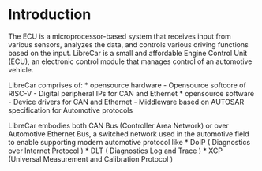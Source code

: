 # Introduction

The ECU is a microprocessor-based system that receives input from various sensors, analyzes the data, and controls various driving functions based on the input. LibreCar is a small and affordable Engine Control Unit (ECU), an electronic control module that manages control of an automotive vehicle. 

LibreCar comprises of:
    * opensource hardware
        -  Opensource softcore of RISC-V
        -  Digital peripheral IPs for CAN and Ethernet
    * opensource software
        -  Device drivers for CAN and Ethernet
        -  Middleware based on AUTOSAR specification for Automotive protocols

LibreCar embodies both CAN Bus (Controller Area Network) or over Automotive Ethernet Bus, a switched network used in the automotive field to enable supporting modern automotive protocol like 
    * DoIP ( Diagnostics over Internet Protocol )
    * DLT ( Diagnostics Log and Trace ) 
    * XCP (Universal Measurement and Calibration Protocol ) 

